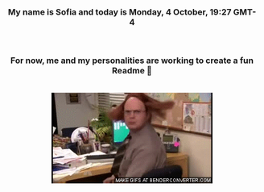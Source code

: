 


<div align="center">
<h3 >My name is Sofia and today is Monday, 4 October, 19:27 GMT-4</h3><br>
<h3 >For now, me and my personalities are working to create a fun Readme 👋
</h3><br>
<img src='img/dwight.gif' alt='working...'/>
</div>
